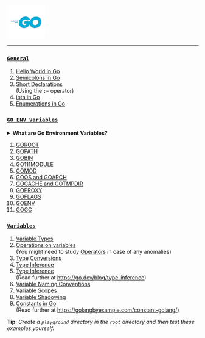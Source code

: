 <img src="assets\images\go-logo-blue-2.png">
<hr>

### [`General`](./general-conventions/)

1. [Hello World in Go](./general/hello-world.md)
2. [Semicolons in Go](./general-conventions/semicolons.md)
3. [Short Declarations](./general/short-declarations.md)<br>
(Using the `:=` operator)
4. [iota in Go](./general/iota.go)
5. [Enumerations in Go](./general/enums.md)

### [`GO ENV Variables`](./goenv/)

<details>
    <summary><b>What are Go Environment Variables?</b></summary>

<img src="assets/images/golang-gopher-with-go-env.png">

Use `go env` to print Go environment information. The `go env` command prints the value of environment variables used by the Go tools. These variables are used to configure the behavior of the Go tools and the Go runtime.

The `go env` command can be used to print the value of a specific environment variable, or it can be used to print all the environment variables used by the Go tools.

Read further at:
- [A whirlwind tour of Go runtime environment variables - Dave Cheney](https://dave.cheney.net/2015/11/29/a-whirlwind-tour-of-gos-runtime-environment-variables)
- [Go your own way - Sourav Choudhary](https://medium.com/@souravchoudhary0306/go-your-own-way-customizing-go-with-environment-variables-3e47c880fe34)
- [The Go's official env.go file](https://go.dev/src/cmd/go/internal/envcmd/env.go)
- [Go environment variables explained in 5 mins - GolangDojo (YT)](https://youtu.be/Ut-NLq6d694?si=pjV1xE1R5Jycsc7r)
- [Golang Environment and Golang Command - Wahyu Eko Hadi Saputro](https://wahyu-ehs.medium.com/golang-environment-and-golang-command-1fdcbc145f32)

The following environment variables (`$name` or `%name%`, depending on the host operating system) control the run-time behavior of Go programs. The meanings and use may change from release to release.
</details>

1. [GOROOT](./goenv/GOROOT.md)
2. [GOPATH](./goenv/GOPATH.md)
3. [GOBIN](./goenv/GOBIN.md)
4. [GO111MODULE](./goenv/GO111MODULE.md)
5. [GOMOD](./goenv/GOMOD.md)
6. [GOOS and GOARCH](./goenv/GOOS-GOARCH.md)
7. [GOCACHE and GOTMPDIR](./goenv/GOCACHE-GOTMPDIR.md)
8. [GOPROXY](./goenv/GOPROXY.md)
9. [GOFLAGS](./goenv/GOFLAGS.md)
10. [GOENV](./goenv/GOENV.md)
11. [GOGC](./goenv/GOGC.md)

### [`Variables`](./variables/)

1. [Variable Types](./variables/variable-types.go)
2. [Operations on variables](./variables/operations.go)<br>
(You might need to study [Operators](./operators/) in case of any anomalies)
3. [Type Conversions](./variables/type-conversions.go)
4. [Type Inference](./variables/type-inference.go)
5. [Type Inference](./variables/type-inference.go)<br>
(Read further at <https://go.dev/blog/type-inference>)
6. [Variable Naming Conventions](./variables/variable-naming-conventions.go)
7. [Variable Scopes](./variables/variable-scopes.go)
8. [Variable Shadowing](./variables/shadowing-variables.go)
9. [Constants in Go](./variables/constants.go)<br>
(Read further at <https://golangbyexample.com/constant-golang/>)

__Tip__: _Create a `playground` directory in the `root` directory and then test these examples yourself._